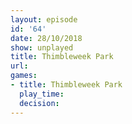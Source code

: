 ```yaml
---
layout: episode
id: '64'
date: 28/10/2018
show: unplayed
title: Thimbleweek Park
url: 
games:
- title: Thimbleweek Park
  play_time: 
  decision: 
---
```

